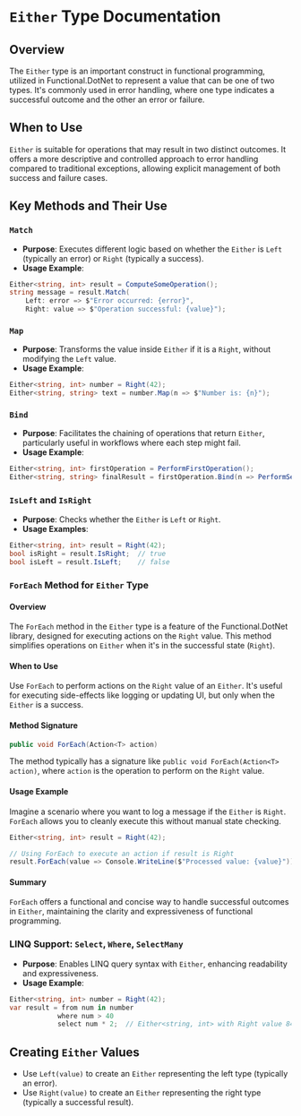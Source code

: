 # `Either` Type Documentation

## Overview

The `Either` type is an important construct in functional programming, utilized in Functional.DotNet to represent a value that can be one of two types. It's commonly used in error handling, where one type indicates a successful outcome and the other an error or failure.

## When to Use

`Either` is suitable for operations that may result in two distinct outcomes. It offers a more descriptive and controlled approach to error handling compared to traditional exceptions, allowing explicit management of both success and failure cases.

## Key Methods and Their Use

### `Match`

- **Purpose**: Executes different logic based on whether the `Either` is `Left` (typically an error) or `Right` (typically a success).
- **Usage Example**:

```csharp
Either<string, int> result = ComputeSomeOperation();
string message = result.Match(
    Left: error => $"Error occurred: {error}",
    Right: value => $"Operation successful: {value}");
```

### `Map`

- **Purpose**: Transforms the value inside `Either` if it is a `Right`, without modifying the `Left` value.
- **Usage Example**:

```csharp
Either<string, int> number = Right(42);
Either<string, string> text = number.Map(n => $"Number is: {n}");
```

### `Bind`

- **Purpose**: Facilitates the chaining of operations that return `Either`, particularly useful in workflows where each step might fail.
- **Usage Example**:

```csharp
Either<string, int> firstOperation = PerformFirstOperation();
Either<string, string> finalResult = firstOperation.Bind(n => PerformSecondOperation(n));
```

### `IsLeft` and `IsRight`

- **Purpose**: Checks whether the `Either` is `Left` or `Right`.
- **Usage Examples**:

```csharp
Either<string, int> result = Right(42);
bool isRight = result.IsRight;  // true
bool isLeft = result.IsLeft;    // false
```

### `ForEach` Method for `Either` Type

#### Overview

The `ForEach` method in the `Either` type is a feature of the Functional.DotNet library, designed for executing actions on the `Right` value. This method simplifies operations on `Either` when it's in the successful state (`Right`).

#### When to Use

Use `ForEach` to perform actions on the `Right` value of an `Either`. It's useful for executing side-effects like logging or updating UI, but only when the `Either` is a success.

#### Method Signature

```csharp
public void ForEach(Action<T> action)
```

The method typically has a signature like `public void ForEach(Action<T> action)`, where `action` is the operation to perform on the `Right` value.

#### Usage Example

Imagine a scenario where you want to log a message if the `Either` is `Right`. `ForEach` allows you to cleanly execute this without manual state checking.

```csharp
Either<string, int> result = Right(42);

// Using ForEach to execute an action if result is Right
result.ForEach(value => Console.WriteLine($"Processed value: {value}"));

```

#### Summary

`ForEach` offers a functional and concise way to handle successful outcomes in `Either`, maintaining the clarity and expressiveness of functional programming.

### LINQ Support: `Select`, `Where`, `SelectMany`

- **Purpose**: Enables LINQ query syntax with `Either`, enhancing readability and expressiveness.
- **Usage Example**:

```csharp
Either<string, int> number = Right(42);
var result = from num in number
            where num > 40
            select num * 2;  // Either<string, int> with Right value 84
```

## Creating `Either` Values

- Use `Left(value)` to create an `Either` representing the left type (typically an error).
- Use `Right(value)` to create an `Either` representing the right type (typically a successful result).
